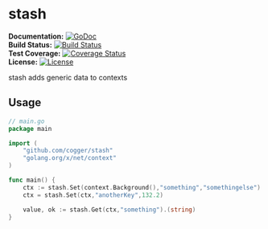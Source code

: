 # stash 

**Documentation:** [![GoDoc](https://godoc.org/github.com/cogger/stash?status.png)](http://godoc.org/github.com/cogger/stash)  
**Build Status:** [![Build Status](https://travis-ci.org/cogger/stash.svg?branch=master)](https://travis-ci.org/cogger/stash)  
**Test Coverage:** [![Coverage Status](https://coveralls.io/repos/cogger/stash/badge.svg?branch=master)](https://coveralls.io/r/cogger/stash?branch=master)  
**License:**       [![License](http://img.shields.io/:license-apache-blue.svg)](http://www.apache.org/licenses/LICENSE-2.0.html)


stash adds generic data to contexts

## Usage
~~~ go
// main.go
package main

import (
	"github.com/cogger/stash"
	"golang.org/x/net/context"
)

func main() {
	ctx := stash.Set(context.Background(),"something","somethingelse")
	ctx = stash.Set(ctx,"anotherKey",132.2)

	value, ok := stash.Get(ctx,"something").(string)
}

~~~

